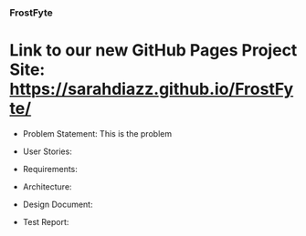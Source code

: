 ### FrostFyte
# Link to our new GitHub Pages Project Site: https://sarahdiazz.github.io/FrostFyte/

- Problem Statement:
This is the problem

- User Stories:

- Requirements:

- Architecture:

- Design Document:

- Test Report:
